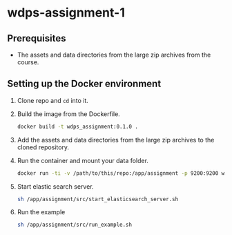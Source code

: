 # wdps-assignment-1

## Prerequisites

- The assets and data directories from the large zip archives from the course.

## Setting up the Docker environment

1. Clone repo and `cd` into it.

1. Build the image from the Dockerfile.

    ```sh
    docker build -t wdps_assignment:0.1.0 .
    ```

1. Add the assets and data directories from the large zip archives to the cloned repository.


1. Run the container and mount your data folder.

    ```sh
    docker run -ti -v /path/to/this/repo:/app/assignment -p 9200:9200 wdps_assignment:0.1.0
    ```

1. Start elastic search server.

    ```sh
    sh /app/assignment/src/start_elasticsearch_server.sh
    ```

2. Run the example

    ```sh
    sh /app/assignment/src/run_example.sh
    ```
